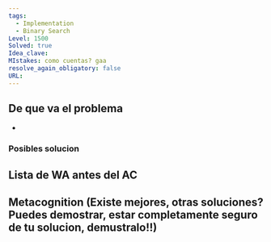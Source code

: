 ```yaml
---
tags:
  - Implementation
  - Binary Search
Level: 1500
Solved: true 
Idea_clave: 
MIstakes: como cuentas? gaa
resolve_again_obligatory: false
URL: 
---
```


## De que va el problema

- 

### Posibles solucion


## Lista de WA antes del AC

## Metacognition (Existe mejores, otras soluciones? Puedes demostrar, estar completamente seguro de tu solucion, demustralo!!)


